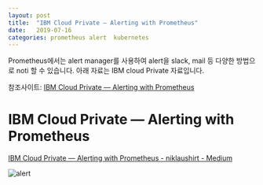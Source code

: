 ```yaml
---
layout: post
title:  "IBM Cloud Private — Alerting with Prometheus"
date:   2019-07-16
categories: prometheus alert  kubernetes
---
```

Prometheus에서는 alert manager를 사용하여 alert을 slack, mail 등 다양한 방법으로 noti 할 수 있습니다. 아래 자료는 IBM cloud Private 자료입니다.

참조사이트: [IBM Cloud Private — Alerting with Prometheus](https://medium.com/@niklaushirt/ibm-cloud-private-alerting-with-prometheus-bc01e2f9b518)

# IBM Cloud Private — Alerting with Prometheus

[IBM Cloud Private — Alerting with Prometheus - niklaushirt - Medium](https://medium.com/@niklaushirt/ibm-cloud-private-alerting-with-prometheus-bc01e2f9b518)

![alert](https://miro.medium.com/max/700/0*exGq3uvecILhsMYE.png)
